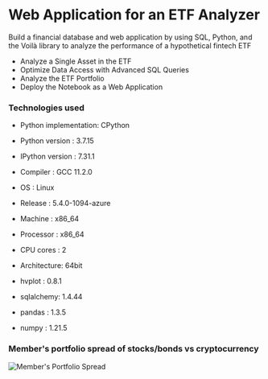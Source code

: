 # Web Application for an ETF Analyzer

Build a financial database and web application by using SQL, Python, and the Voilà library to analyze the performance of a hypothetical fintech ETF
- Analyze a Single Asset in the ETF
- Optimize Data Access with Advanced SQL Queries
- Analyze the ETF Portfolio
- Deploy the Notebook as a Web Application

### Technologies used
- Python implementation: CPython
- Python version       : 3.7.15
- IPython version      : 7.31.1

- Compiler    : GCC 11.2.0
- OS          : Linux
- Release     : 5.4.0-1094-azure
- Machine     : x86_64
- Processor   : x86_64
- CPU cores   : 2
- Architecture: 64bit

- hvplot    : 0.8.1
- sqlalchemy: 1.4.44
- pandas    : 1.3.5
- numpy     : 1.21.5


### Member's portfolio spread of stocks/bonds vs cryptocurrency
![Member's Portfolio Spread](./Images/member_portfolio_stocks-bonds_vs_crypto.png)
